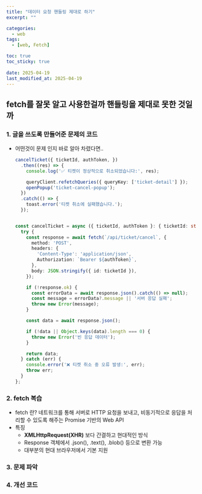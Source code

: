 ```yaml
---
title: "데이터 요청 핸들링 제대로 하기"
excerpt: ""

categories:
  - web
tags:
  - [web, Fetch]

toc: true
toc_sticky: true
 
date: 2025-04-19
last_modified_at: 2025-04-19
---
```


## fetch를 잘못 알고 사용한걸까 핸들링을 제대로 못한 것일까
### 1. 글을 쓰도록 만들어준 문제의 코드
- 어떤것이 문제 인지 바로 알아 차렸다면..
  ```ts
  cancelTicket({ ticketId, authToken, })
    .then((res) => {
      console.log('✅ 티켓이 정상적으로 취소되었습니다:', res);

      queryClient.refetchQueries({ queryKey: ['ticket-detail'] });
      openPopup('ticket-cancel-popup');
    })
    .catch(() => {
      toast.error('티켓 취소에 실패했습니다.');
    });


  const cancelTicket = async ({ ticketId, authToken }: { ticketId: string; authToken?: string; }) => {
    try {
      const response = await fetch(`/api/ticket/cancel`, {
        method: 'POST',
        headers: {
          'Content-Type': 'application/json',
          Authorization: `Bearer ${authToken}`,
        },
        body: JSON.stringify({ id: ticketId }),
      });

      if (!response.ok) {
        const errorData = await response.json().catch(() => null);
        const message = errorData?.message || '서버 응답 실패';
        throw new Error(message);
      }

      const data = await response.json();

      if (!data || Object.keys(data).length === 0) {
        throw new Error('빈 응답 데이터');
      }

      return data;
    } catch (err) {
      console.error('❌ 티켓 취소 중 오류 발생:', err);
      throw err;
    }
  };
  ```


### 2. fetch 복습
- fetch 란?
    네트워크를 통해 서버로 HTTP 요청을 보내고, 비동기적으로 응답을 처리할 수 있도록 해주는 Promise 기반의 Web API
- 특징
  - **XMLHttpRequest(XHR)** 보다 간결하고 현대적인 방식
  - Response 객체에서 .json(), .text(), .blob() 등으로 변환 가능
  - 대부분의 현대 브라우저에서 기본 지원


### 3. 문제 파악

### 4. 개선 코드